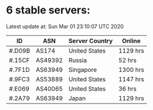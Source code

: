 # 6 stable servers:

Latest update at: Sun Mar 01 23:10:07 UTC 2020

| ID | ASN | Server Country | Online |
| -- | --- | -------------- | ------ |
| #.D09B | AS174 | United States | 1129 hrs |
| #.15CF | AS49392 | Russia | 52 hrs |
| #.7F1D | AS63949 | Singapore | 1300 hrs |
| #.9FC3 | AS53889 | United States | 1147 hrs |
| #.E069 | AS40065 | United States | 36 hrs |
| #.2A79 | AS63949 | Japan | 1129 hrs |

